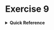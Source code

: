 # Exercise 9

<details>
<summary><b>Quick Reference</b></summary>
<p>

* Namespace: `r61`<br>
* Documentation: [Trivy](https://github.com/aquasecurity/trivy)

You are confronted with a set of Pods running in a namespace. Find out which of the images running in the Pods have "CRITICAL" vulnerabilities. Delete the Pods with which expose "CRITICAL" vulnerabilities. We'll use the open source security scanner [Trivy](https://github.com/aquasecurity/trivy) to perform the scan.

> [!IMPORTANT]
> Trivy is not available in a Kubernetes cluster by default. You can find installation guidance in the file [trivy-setup.md](./trivy-setup.md).

> [!NOTE]
> If you do not already have a cluster, you can create one by using minikube or you can use the O'Reilly interactive lab ["Scanning Container Images with Trivy"](https://learning.oreilly.com/scenarios/scanning-container-images/9781098149994/).

1. Create the objects from the file [`setup.yaml`](./setup.yaml).
2. List the Pods in the namespace `r61`.
3. Install Trivy on the machine. Choose the installation method best suited for your operating system.
4. Identify the images running in those Pod.
5. Run Trivy against all of the images and identify the ones that have "CRITICAL" vulnerabilities.
6. Delete the Pods that have "CRITICAL" vulnerabilities.
